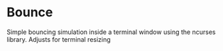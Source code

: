 # Bounce
Simple bouncing simulation inside a terminal window using the ncurses library. Adjusts for terminal resizing
